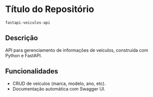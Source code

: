 # Título do Repositório

`fastapi-veiculos-api`

## Descrição

API para gerenciamento de informações de veículos, construída com Python e FastAPI.

## Funcionalidades

- CRUD de veículos (marca, modelo, ano, etc).
- Documentação automática com Swagger UI.
